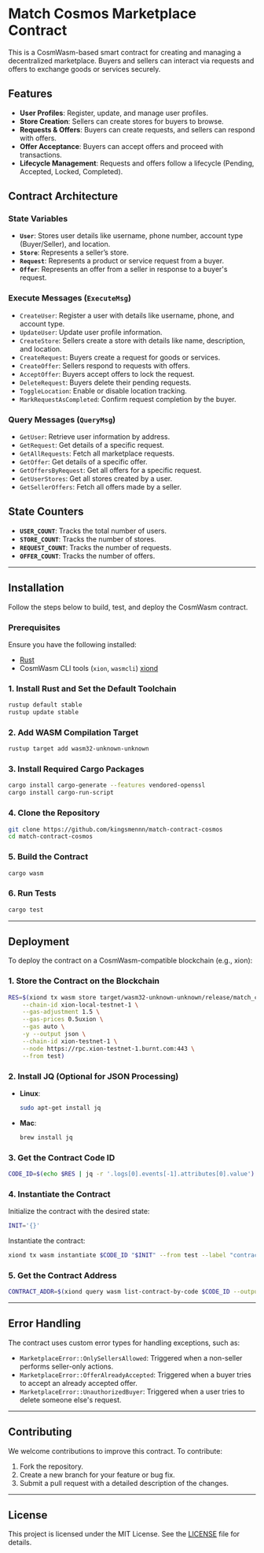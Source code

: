 # Match Cosmos Marketplace Contract

This is a CosmWasm-based smart contract for creating and managing a decentralized marketplace. Buyers and sellers can interact via requests and offers to exchange goods or services securely.

## Features

- **User Profiles**: Register, update, and manage user profiles.
- **Store Creation**: Sellers can create stores for buyers to browse.
- **Requests & Offers**: Buyers can create requests, and sellers can respond with offers.
- **Offer Acceptance**: Buyers can accept offers and proceed with transactions.
- **Lifecycle Management**: Requests and offers follow a lifecycle (Pending, Accepted, Locked, Completed).

## Contract Architecture

### State Variables

- **`User`**: Stores user details like username, phone number, account type (Buyer/Seller), and location.
- **`Store`**: Represents a seller’s store.
- **`Request`**: Represents a product or service request from a buyer.
- **`Offer`**: Represents an offer from a seller in response to a buyer's request.

### Execute Messages (`ExecuteMsg`)

- `CreateUser`: Register a user with details like username, phone, and account type.
- `UpdateUser`: Update user profile information.
- `CreateStore`: Sellers create a store with details like name, description, and location.
- `CreateRequest`: Buyers create a request for goods or services.
- `CreateOffer`: Sellers respond to requests with offers.
- `AcceptOffer`: Buyers accept offers to lock the request.
- `DeleteRequest`: Buyers delete their pending requests.
- `ToggleLocation`: Enable or disable location tracking.
- `MarkRequestAsCompleted`: Confirm request completion by the buyer.

### Query Messages (`QueryMsg`)

- `GetUser`: Retrieve user information by address.
- `GetRequest`: Get details of a specific request.
- `GetAllRequests`: Fetch all marketplace requests.
- `GetOffer`: Get details of a specific offer.
- `GetOffersByRequest`: Get all offers for a specific request.
- `GetUserStores`: Get all stores created by a user.
- `GetSellerOffers`: Fetch all offers made by a seller.

## State Counters

- **`USER_COUNT`**: Tracks the total number of users.
- **`STORE_COUNT`**: Tracks the number of stores.
- **`REQUEST_COUNT`**: Tracks the number of requests.
- **`OFFER_COUNT`**: Tracks the number of offers.

---

## Installation

Follow the steps below to build, test, and deploy the CosmWasm contract.

### Prerequisites

Ensure you have the following installed:

- [Rust](https://www.rust-lang.org/tools/install)
- CosmWasm CLI tools (`xion`, `wasmcli`) [xiond](https://docs.burnt.com/xion/nodes-and-validators/run-a-node/build-the-xion-daemon)

### 1. Install Rust and Set the Default Toolchain

```bash
rustup default stable
rustup update stable
```

### 2. Add WASM Compilation Target

```bash
rustup target add wasm32-unknown-unknown
```

### 3. Install Required Cargo Packages

```bash
cargo install cargo-generate --features vendored-openssl
cargo install cargo-run-script
```

### 4. Clone the Repository

```bash
git clone https://github.com/kingsmennn/match-contract-cosmos
cd match-contract-cosmos
```

### 5. Build the Contract

```bash
cargo wasm
```

### 6. Run Tests

```bash
cargo test
```

---

## Deployment

To deploy the contract on a CosmWasm-compatible blockchain (e.g., xion):

### 1. Store the Contract on the Blockchain

```bash
RES=$(xiond tx wasm store target/wasm32-unknown-unknown/release/match_cosmos_contract.wasm \
    --chain-id xion-local-testnet-1 \
    --gas-adjustment 1.5 \
    --gas-prices 0.5uxion \
    --gas auto \
    -y --output json \
    --chain-id xion-testnet-1 \
    --node https://rpc.xion-testnet-1.burnt.com:443 \
    --from test)
```

### 2. Install JQ (Optional for JSON Processing)

- **Linux**:
  ```bash
  sudo apt-get install jq
  ```
- **Mac**:
  ```bash
  brew install jq
  ```

### 3. Get the Contract Code ID

```bash
CODE_ID=$(echo $RES | jq -r '.logs[0].events[-1].attributes[0].value')
```

### 4. Instantiate the Contract

Initialize the contract with the desired state:

```bash
INIT='{}'
```

Instantiate the contract:

```bash
xiond tx wasm instantiate $CODE_ID "$INIT" --from test --label "contract" --gas-prices 0.025uxion --gas auto --gas-adjustment 1.3 -b block -y --no-admin  --chain-id xion-testnet-1 --node https://rpc.xion-testnet-1.burnt.com:443
```

### 5. Get the Contract Address

```bash
CONTRACT_ADDR=$(xiond query wasm list-contract-by-code $CODE_ID --output json  --node https://rpc.xion-testnet-1.burnt.com:443 | jq -r '.contracts[0]')
```

---

## Error Handling

The contract uses custom error types for handling exceptions, such as:

- `MarketplaceError::OnlySellersAllowed`: Triggered when a non-seller performs seller-only actions.
- `MarketplaceError::OfferAlreadyAccepted`: Triggered when a buyer tries to accept an already accepted offer.
- `MarketplaceError::UnauthorizedBuyer`: Triggered when a user tries to delete someone else's request.

---

## Contributing

We welcome contributions to improve this contract. To contribute:

1. Fork the repository.
2. Create a new branch for your feature or bug fix.
3. Submit a pull request with a detailed description of the changes.

---

## License

This project is licensed under the MIT License. See the [LICENSE](LICENSE) file for details.
